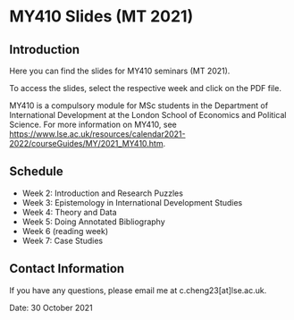 # MY410 Slides (MT 2021)

## Introduction

Here you can find the slides for MY410 seminars (MT 2021).

To access the slides, select the respective week and click on the PDF file.

MY410 is a compulsory module for MSc students in the Department of International Development at the London School of Economics and Political Science. For more information on MY410, see https://www.lse.ac.uk/resources/calendar2021-2022/courseGuides/MY/2021_MY410.htm.

## Schedule

- Week 2: Introduction and Research Puzzles
- Week 3: Epistemology in International Development Studies
- Week 4: Theory and Data
- Week 5: Doing Annotated Bibliography
- Week 6 (reading week)
- Week 7: Case Studies

## Contact Information

If you have any questions, please email me at c.cheng23[at]lse.ac.uk.

Date: 30 October 2021